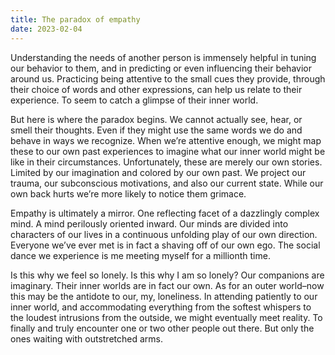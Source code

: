 ```yaml
---
title: The paradox of empathy
date: 2023-02-04
---
```


Understanding the needs of another person is immensely helpful in tuning our behavior to them, and in predicting or even influencing their behavior around us. Practicing being attentive to the small cues they provide, through their choice of words and other expressions, can help us relate to their experience. To seem to catch a glimpse of their inner world.

But here is where the paradox begins. We cannot actually see, hear, or smell their thoughts. Even if they might use the same words we do and behave in ways we recognize. When we’re attentive enough, we might map these to our own past experiences to imagine what our inner world might be like in their circumstances. Unfortunately, these are merely our own stories. Limited by our imagination and colored by our own past. We project our trauma, our subconscious motivations, and also our current state. While our own back hurts we’re more likely to notice them grimace.

Empathy is ultimately a mirror. One reflecting facet of a dazzlingly complex mind. A mind perilously oriented inward. Our minds are divided into characters of our lives in a continuous unfolding play of our own direction. Everyone we’ve ever met is in fact a shaving off of our own ego. The social dance we experience is me meeting myself for a millionth time.

Is this why we feel so lonely. Is this why I am so lonely? Our companions are imaginary. Their inner worlds are in fact our own. As for an outer world–now this may be the antidote to our, my, loneliness. In attending patiently to our inner world, and accommodating everything from the softest whispers to the loudest intrusions from the outside, we might eventually meet reality. To finally and truly encounter one or two other people out there. But only the ones waiting with outstretched arms.
